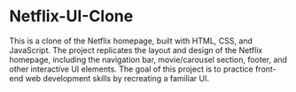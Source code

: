 # Netflix-UI-Clone
This is a clone of the Netflix homepage, built with HTML, CSS, and JavaScript. The project replicates the layout and design of the Netflix homepage, including the navigation bar, movie/carousel section, footer, and other interactive UI elements. The goal of this project is to practice front-end web development skills by recreating a familiar UI.
